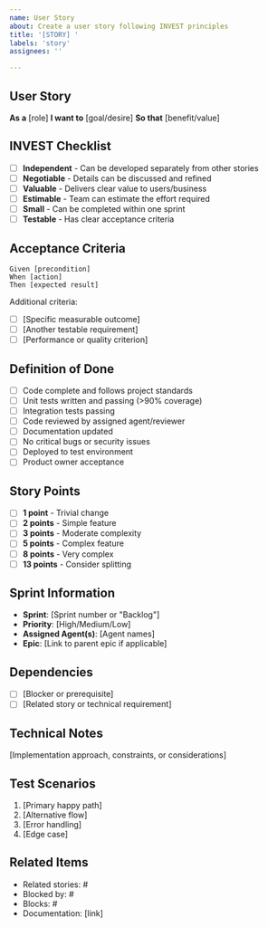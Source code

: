 ```yaml
---
name: User Story
about: Create a user story following INVEST principles
title: '[STORY] '
labels: 'story'
assignees: ''

---
```


<!-- Copyright 2025 jxtngx | Apache 2.0 License | https://github.com/jxtngx/claude-code-pytorch -->

## User Story

**As a** [role]
**I want to** [goal/desire]
**So that** [benefit/value]

## INVEST Checklist
- [ ] **Independent** - Can be developed separately from other stories
- [ ] **Negotiable** - Details can be discussed and refined
- [ ] **Valuable** - Delivers clear value to users/business
- [ ] **Estimable** - Team can estimate the effort required
- [ ] **Small** - Can be completed within one sprint
- [ ] **Testable** - Has clear acceptance criteria

## Acceptance Criteria
```gherkin
Given [precondition]
When [action]
Then [expected result]
```

Additional criteria:
- [ ] [Specific measurable outcome]
- [ ] [Another testable requirement]
- [ ] [Performance or quality criterion]

## Definition of Done
- [ ] Code complete and follows project standards
- [ ] Unit tests written and passing (>90% coverage)
- [ ] Integration tests passing
- [ ] Code reviewed by assigned agent/reviewer
- [ ] Documentation updated
- [ ] No critical bugs or security issues
- [ ] Deployed to test environment
- [ ] Product owner acceptance

## Story Points
- [ ] **1 point** - Trivial change
- [ ] **2 points** - Simple feature
- [ ] **3 points** - Moderate complexity
- [ ] **5 points** - Complex feature
- [ ] **8 points** - Very complex
- [ ] **13 points** - Consider splitting

## Sprint Information
- **Sprint**: [Sprint number or "Backlog"]
- **Priority**: [High/Medium/Low]
- **Assigned Agent(s)**: [Agent names]
- **Epic**: [Link to parent epic if applicable]

## Dependencies
- [ ] [Blocker or prerequisite]
- [ ] [Related story or technical requirement]

## Technical Notes
[Implementation approach, constraints, or considerations]

## Test Scenarios
1. [Primary happy path]
2. [Alternative flow]
3. [Error handling]
4. [Edge case]

## Related Items
- Related stories: #
- Blocked by: #
- Blocks: #
- Documentation: [link]